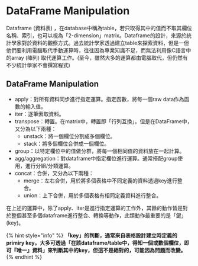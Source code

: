 # DataFrame Manipulation

Dataframe \(資料表\) ，在database中稱為table，若只取得其中的值而不取其欄位名稱、索引，也可以視為「2-dimension」matrix。Dataframe的設計，來源於統計學家對於資料的觀察方式。過去統計學家透過建立table來探索資料，但是一但他們要利用電腦取代手動運算時，往往因為專業知識不足，而無法利用像C語言中的array \(陣列\) 取代運算工作。\(至今，雖然大多的運算都由電腦取代，但仍然有不少統計學家不會撰寫程式\)

## DataFrame Manipulation

* apply：對所有資料同步進行指定運算。指定函數，將每一個raw data作為函數的輸入值。
* iter：逐筆索取資料。
* transpose：轉置。在matrix中，轉置即「行列互換」。但是在DataFrame中，又分為以下兩種：
  * unstack：將一個欄位分割成多個欄位。
  * stack：將多個欄位合併成一個欄位。
* group：以特定欄位中的值做分群，將每一個相同值的資料放在一起計算。
* agg/aggregation：對dataframe中指定欄位進行運算。通常搭配group使用，進行分組/分類運算。
* concat：合併，又分為以下兩種：
  * merge：左右合併，用於將多個表格中不同定義的資料透過key進行整合。
  * union：上下合併，用於多個表格有相同定義資料進行整合。

在上述的運算中，除了apply、iter是進行指定運算的工作外，其餘的動作皆是對於整個甚至多個dataframe進行整合、轉換等動作，此類動作最重要的是「鍵」\(key\)。

{% hint style="info" %}
**「key」的判斷，通常來自表格設計建立時定義的primiry key。大多可透過「在該dataframe/table中，得知一個或數個欄位，即可『唯一』資料」來判斷其中的key，但這不是絕對的，可能因為問題而改變。**
{% endhint %}

